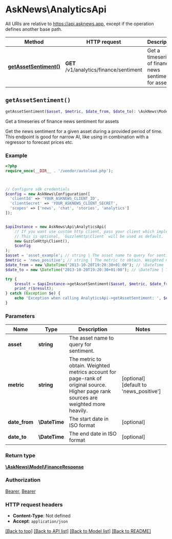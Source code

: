 # AskNews\AnalyticsApi

All URIs are relative to https://api.asknews.app, except if the operation defines another base path.

| Method | HTTP request | Description |
| ------------- | ------------- | ------------- |
| [**getAssetSentiment()**](AnalyticsApi.md#getAssetSentiment) | **GET** /v1/analytics/finance/sentiment | Get a timeseries of finance news sentiment for assets |


## `getAssetSentiment()`

```php
getAssetSentiment($asset, $metric, $date_from, $date_to): \AskNews\Model\FinanceResponse
```

Get a timeseries of finance news sentiment for assets

Get the news sentiment for a given asset during a provided period of time.  This endpoint is good for narrow AI, like using in combination with a regressor to forecast prices etc.

### Example

```php
<?php
require_once(__DIR__ . '/vendor/autoload.php');



// Configure sdk credentials
$config = new AskNews\Configuration([
  'clientId' => 'YOUR_ASKNEWS_CLIENT_ID',
  'clientSecret' => 'YOUR_ASKNEWS_CLIENT_SECRET',
  'scopes' => ['news', 'chat', 'stories', 'analytics']
]);


$apiInstance = new AskNews\Api\AnalyticsApi(
    // If you want use custom http client, pass your client which implements `GuzzleHttp\ClientInterface`.
    // This is optional, `GuzzleHttp\Client` will be used as default.
    new GuzzleHttp\Client(),
    $config
);
$asset = 'asset_example'; // string | The asset name to query for sentiment.
$metric = 'news_positive'; // string | The metric to obtain. Weighted metrics account for page-rank of original source. Higher page rank sources are weighted more heavily.
$date_from = new \DateTime("2013-10-20T19:20:30+01:00"); // \DateTime | The start date in ISO format
$date_to = new \DateTime("2013-10-20T19:20:30+01:00"); // \DateTime | The end date in ISO format

try {
    $result = $apiInstance->getAssetSentiment($asset, $metric, $date_from, $date_to);
    print_r($result);
} catch (Exception $e) {
    echo 'Exception when calling AnalyticsApi->getAssetSentiment: ', $e->getMessage(), PHP_EOL;
}
```

### Parameters

| Name | Type | Description  | Notes |
| ------------- | ------------- | ------------- | ------------- |
| **asset** | **string**| The asset name to query for sentiment. | |
| **metric** | **string**| The metric to obtain. Weighted metrics account for page-rank of original source. Higher page rank sources are weighted more heavily. | [optional] [default to &#39;news_positive&#39;] |
| **date_from** | **\DateTime**| The start date in ISO format | [optional] |
| **date_to** | **\DateTime**| The end date in ISO format | [optional] |

### Return type

[**\AskNews\Model\FinanceResponse**](../Model/FinanceResponse.md)

### Authorization

[Bearer](../../README.md#Bearer), [Bearer](../../README.md#Bearer)

### HTTP request headers

- **Content-Type**: Not defined
- **Accept**: `application/json`

[[Back to top]](#) [[Back to API list]](../../README.md#endpoints)
[[Back to Model list]](../../README.md#models)
[[Back to README]](../../README.md)
